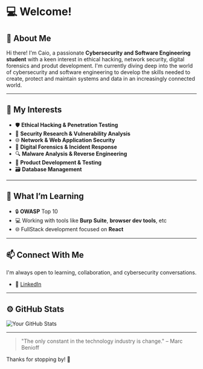 # 💻 Welcome!

## 👋 About Me

Hi there! I'm Caio, a passionate **Cybersecurity and Software Engineering student** with a keen interest in ethical hacking, network security, digital forensics and produt development. I'm currently diving deep into the world of cybersecurity and software engineering to develop the skills needed to create, protect and maintain systems and data in an increasingly connected world.

---

## 🔐 My Interests

- 🛡️ **Ethical Hacking & Penetration Testing**
- 🧠 **Security Research & Vulnerability Analysis**
- 🌐 **Network & Web Application Security**
- 🧰 **Digital Forensics & Incident Response**
- 🔍 **Malware Analysis & Reverse Engineering**
- 🧱 **Product Development & Testing**
- 🗃️ **Database Management**

---

## 🧠 What I’m Learning

- 🔒 **OWASP** Top 10
- 💻 Working with tools like **Burp Suite**, **browser dev tools**, etc
- 🌐 FullStack development focused on **React**

---

## 📫 Connect With Me

I'm always open to learning, collaboration, and cybersecurity conversations.

- 💼 [LinkedIn](https://www.linkedin.com/in/barbosacaio)

---

## ⚙️ GitHub Stats

![Your GitHub Stats](https://github-readme-stats.vercel.app/api?username=barbosacaio&show_icons=true&theme=great-gatsby)

---

> "The only constant in the technology industry is change." – Marc Benioff

Thanks for stopping by! 🚀
